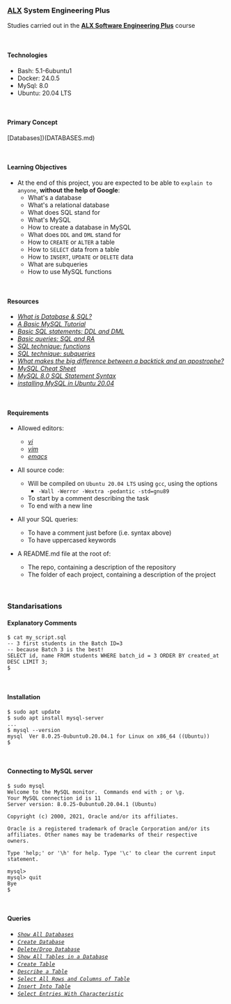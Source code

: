 ### [ALX](https://www.alxafrica.com/) System Engineering Plus

Studies carried out in the **[ALX Software Engineering Plus](https://www.alxafrica.com/software-engineering-plus/)** course

<br />

#### Technologies

* Bash:     5.1-6ubuntu1
* Docker:   24.0.5
* MySql:    8.0
* Ubuntu:   20.04 LTS

<br />

#### Primary Concept

[Databases])(DATABASES.md)

<br />

#### Learning Objectives

* At the end of this project, you are expected to be able to `explain to anyone`, **without the help of Google**:
    * What's a database
    * What's a relational database
    * What does SQL stand for
    * What's MySQL
    * How to create a database in MySQL
    * What does `DDL` and `DML` stand for
    * How to `CREATE` or `ALTER` a table
    * How to `SELECT` data from a table
    * How to `INSERT`, `UPDATE` or `DELETE` data
    * What are subqueries
    * How to use MySQL functions

<br />

#### Resources

* _[What is Database & SQL?](https://www.youtube.com/watch?v=FR4QIeZaPeM)_
* _[A Basic MySQL Tutorial](https://www.digitalocean.com/community/tutorials/how-to-install-mysql-on-ubuntu-20-04)_
* _[Basic SQL statements: DDL and DML](https://web.csulb.edu/colleges/coe/cecs/dbdesign/dbdesign.php?page=sql/ddldml.php)_
* _[Basic queries: SQL and RA](https://web.csulb.edu/colleges/coe/cecs/dbdesign/dbdesign.php?page=sql/queries.php)_
* _[SQL technique: functions](https://web.csulb.edu/colleges/coe/cecs/dbdesign/dbdesign.php?page=sql/functions.php)_
* _[SQL technique: subqueries](https://web.csulb.edu/colleges/coe/cecs/dbdesign/dbdesign.php?page=sql/subqueries.php)_
* _[What makes the big difference between a backtick and an apostrophe?](https://stackoverflow.com/questions/29402361/what-makes-the-big-difference-between-a-backtick-and-an-apostrophe/29402458)_
* _[MySQL Cheat Sheet](https://intellipaat.com/mediaFiles/2019/02/SQL-Commands-Cheat-Sheet.pdf?US)_
* _[MySQL 8.0 SQL Statement Syntax](https://dev.mysql.com/doc/refman/8.0/en/sql-statements.html)_
* _[installing MySQL in Ubuntu 20.04](https://phoenixnap.com/kb/install-mysql-ubuntu-20-04)_

<br />

#### Requirements

* Allowed editors:
    * _[vi](https://www.geeksforgeeks.org/vi-editor-unix/)_
    * _[vim](https://www.geeksforgeeks.org/getting-started-with-vim-editor-in-linux/)_
    * _[emacs](https://www.geeksforgeeks.org/emacs-command-in-linux-with-examples/)_

* All source code:
    * Will be compiled on `Ubuntu 20.04 LTS` using `gcc`, using the options
        * `-Wall -Werror -Wextra -pedantic -std=gnu89`
    * To start by a comment describing the task
    * To end with a new line

* All your SQL queries:
    * To have a comment just before (i.e. syntax above)
    * To have uppercased keywords

* A README.md file at the root of:
    * The repo, containing a description of the repository
    * The folder of each project, containing a description of the project

<br />

### Standarisations

#### Explanatory Comments

```
$ cat my_script.sql
-- 3 first students in the Batch ID=3
-- because Batch 3 is the best!
SELECT id, name FROM students WHERE batch_id = 3 ORDER BY created_at DESC LIMIT 3;
$
```

<br />

#### Installation

```
$ sudo apt update
$ sudo apt install mysql-server
...
$ mysql --version
mysql  Ver 8.0.25-0ubuntu0.20.04.1 for Linux on x86_64 ((Ubuntu))
$
```

<br />

#### Connecting to MySQL server

```
$ sudo mysql
Welcome to the MySQL monitor.  Commands end with ; or \g.
Your MySQL connection id is 11
Server version: 8.0.25-0ubuntu0.20.04.1 (Ubuntu)

Copyright (c) 2000, 2021, Oracle and/or its affiliates.

Oracle is a registered trademark of Oracle Corporation and/or its
affiliates. Other names may be trademarks of their respective
owners.

Type 'help;' or '\h' for help. Type '\c' to clear the current input statement.

mysql>
mysql> quit
Bye
$
```

<br />

#### Queries

* _[`Show All Databases`](0-list_databases.sql)_
* _[`Create Database`](1-create_database_if_missing.sql)_
* _[`Delete/Drop Database`](2-remove_database.sql)_
* _[`Show All Tables in a Database`](3-list_tables.sql)_
* _[`Create Table`](4-first_table.sql)_
* _[`Describe a Table`](5-full_table.sql)_
* _[`Select All Rows and Columns of Table`](6-list_values.sql)_
* _[`Insert Into Table`](7-insert_value.sql)_
* _[`Select Entries With Characteristic`](8-count_89.sql)_

<br />
